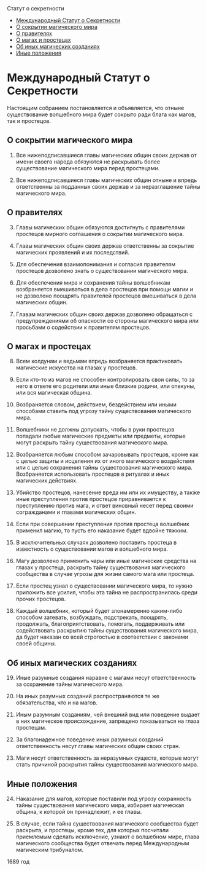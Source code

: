 <meta http-equiv="content-type" content="text/html; charset=utf-8">
<link rel="stylesheet" type="text/css" href="documentup.css">
<link rel="stylesheet" type="text/css" href="https://fonts.googleapis.com/css?family=Source+Code+Pro:400,700|Alegreya:400italic,700italic,400,700">

<div id="container">
<div id="nav">
<div id="header">
Статут о секретности
</div>
<div class="section" id="sections">
<ul class="section-nav">
<li class="h2"><a href="#международный-статут-о-секретности">Международный Статут о Секретности</a></li>
<li class="h3"><a href="#о-сокрытии-магического-мира">О сокрытии магического мира</a></li>
<li class="h3"><a href="#о-правителях">О правителях</a></li>
<li class="h3"><a href="#о-магах-и-простецах">О магах и простецах</a></li>
<li class="h3"><a href="#об-иных-магических-созданиях">Об иных магических созданиях</a></li>
<li class="h3"><a href="#иные-положения">Иные положения</a></li>
</ul>
</div>
</div>

<div id="content">

# Международный Статут о Секретности

Настоящим собранием постановляется и объявляется, что отныне существование волшебного мира будет сокрыто ради блага как магов, так и простецов.

## О сокрытии магического мира

1. Все нижеподписавшиеся главы магических общин своих держав от имени своего народа обязуются не раскрывать более существование магического мира перед простецами.

2. Все нижеподписавшиеся главы магических общин отныне и впредь ответственны за подданных своих держав и за неразглашение тайны магического мира.

## О правителях

3. Главы магических общин обязуются достигнуть с правителями простецов мирного соглашения о сокрытии магического мира.

4. Главы магических общин своих держав ответственны за сокрытие магических проявлений и их последствий.

5. Для обеспечения взаимопонимания и согласия правителям простецов дозволено знать о существовании магического мира.

6. Для обеспечения мира и сохранения тайны волшебникам возбраняется вмешиваться в дела простецов при помощи магии и не дозволено поощрять правителей простецов вмешиваться в дела магических общин.

7. Главам магических общин своих держав дозволено обращаться с предупреждениями об опасности со стороны магического мира или просьбами о содействии к правителям простецов.

## О магах и простецах

8. Всем колдунам и ведьмам впредь возбраняется практиковать магические искусства на глазах у простецов.

9. Если кто-то из магов не способен контролировать свои силы, то за него в ответе его родители или иные близкие родичи, или опекуны, или вся магическая община.

10. Возбраняется словом, действием, бездействием или иными способами ставить под угрозу тайну существования магического мира.

11. Волшебники не должны допускать, чтобы в руки простецов попадали любые магические предметы или предметы, которые могут раскрыть тайну существования магического мира.

12. Возбраняется любым способом зачаровывать простецов, кроме как с целью защиты и исцеления их от иного магического воздействия или с целью сохранения тайны существования магического мира. Возбраняется использовать простецов в ритуалах и иных магических действиях.

13. Убийство простецов, нанесение вреда им или их имуществу, а также иные преступления против простецов приравнивается к преступлению против мага, и ответ виновный несет перед своими согражданами и главами магических общин.

14. Если при совершении преступления против простеца волшебник применил магию, то пусть его наказание будет вдвойне тяжким.

15. В исключительных случаях дозволено поставить простеца в известность о существовании магов и волшебного мира.

16. Магу дозволено применить чары или иные магические средства на глазах у простеца, раскрыть тайну существования магического сообщества в случае угрозы для жизни самого мага или простеца.

17. Если простец узнал о существовании магического мира, то нужно приложить все усилия, чтобы эта тайна не распространилась среди прочих простецов.

18. Каждый волшебник, который будет злонамеренно каким-либо способом затевать, возбуждать, подстрекать, поощрять, продолжать, благоприятствовать, помогать, поддерживать или содействовать раскрытию тайны существования магического мира, да будет наказан со всей строгостью в соответствии с законами своей общины.

## Об иных магических созданиях

19. Иные разумные создания наравне с магами несут ответственность за сохранение тайны магического мира.

20. На иных разумных созданий распространяются те же обязательства, что и на магов.

21. Иным разумным созданиям, чей внешний вид или поведение выдает в них магическое происхождение, запрещено показываться на глаза простецам.

22. За благонадежное поведение иных разумных созданий ответственность несут главы магических общин своих стран.

23. Маги несут ответственность за неразумных существ, которые могут стать причиной раскрытия тайны существования магического мира.

## Иные положения

24. Наказание для магов, которые поставили под угрозу сохранность тайны существования магического мира, избирает магическая община, к которой он принадлежит, и ее главы.

25. В случае, если тайна существования магического сообщества будет раскрыта, и простецы, кроме тех, для которых посчитали приемлемым сделать исключение, узнают о волшебном мире, глава магического сообщества будет отвечать перед Международным магическим трибуналом.

1689 год

</div>

